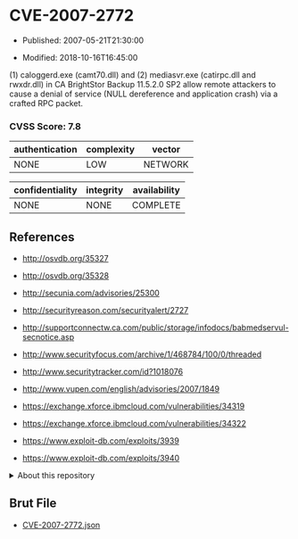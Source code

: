 # CVE-2007-2772

- Published: 2007-05-21T21:30:00

- Modified: 2018-10-16T16:45:00

(1) caloggerd.exe (camt70.dll) and (2) mediasvr.exe (catirpc.dll and rwxdr.dll) in CA BrightStor Backup 11.5.2.0 SP2 allow remote attackers to cause a denial of service (NULL dereference and application crash) via a crafted RPC packet.

### CVSS Score: **7.8**

| authentication | complexity | vector |
| --- | --- | --- |
| NONE | LOW | NETWORK |

| confidentiality | integrity | availability |
| --- | --- | --- |
| NONE | NONE | COMPLETE |

## References

* http://osvdb.org/35327

* http://osvdb.org/35328

* http://secunia.com/advisories/25300

* http://securityreason.com/securityalert/2727

* http://supportconnectw.ca.com/public/storage/infodocs/babmedservul-secnotice.asp

* http://www.securityfocus.com/archive/1/468784/100/0/threaded

* http://www.securitytracker.com/id?1018076

* http://www.vupen.com/english/advisories/2007/1849

* https://exchange.xforce.ibmcloud.com/vulnerabilities/34319

* https://exchange.xforce.ibmcloud.com/vulnerabilities/34322

* https://www.exploit-db.com/exploits/3939

* https://www.exploit-db.com/exploits/3940

<details>
<summary>About this repository</summary> 

  This repository is part of the project [Live Hack CVE](https://github.com/Live-Hack-CVE). Main website can be found [www.live-hack.org](https://www.live-hack.org) 
  
  Made by [Sn0wAlice](https://github.com/Sn0wAlice) for the people that care about security and need to have a feed of the latest CVEs. Hope you enjoy it, don't forget to star the repo and follow me on [Twitter](https://twitter.com/Sn0wAlice) and [Github](https://github.com/Sn0wAlice). And that is my [personnal website](https://www.alice-snow.me/)

  - [Home Page](https://github.com/Live-Hack-CVE)
  - [Framework](https://github.com/Live-Hack-CVE/cve-framework)
  - [CVE database](https://github.com/Live-Hack-CVE/full_database)
  - [Changelog](https://github.com/Live-Hack-CVE/Changelog)
</details>

## Brut File

* [CVE-2007-2772.json](https://raw.githubusercontent.com/Live-Hack-CVE/full_database/main/cves/2007/CVE-2007-2772.json)

